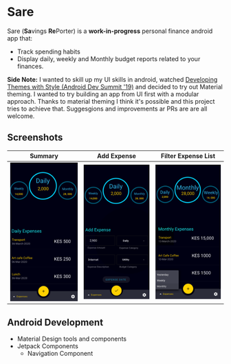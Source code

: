 # Sare
Sare (**Sa**vings **Re**Porter) is a **work-in-progress** personal finance android app that:
 * Track spending habits
 * Display daily, weekly and Monthly budget reports related to your finances.

**Side Note:** I wanted to skill up my UI skills in android, watched [Developing Themes with Style (Android Dev Summit '19)](https://www.youtube.com/watch?v=Owkf8DhAOSo&t=1282s) and decided to try out Material theming. I wanted to try building an app from UI first with a modular approach. Thanks to material theming I think it's possible and this project tries to achieve that. Suggesgions and improvements ar PRs are are all welcome.


## Screenshots
| Summary | Add Expense | Filter Expense List |
| ------- | ----------- | ------------------- |
| ![Summary](/screenshots/summary.png) | ![Add Expense](/screenshots/add_expenses.png) | ![Filter Expenses](/screenshots/filter_list.png)|

##  Android Development
* Material Design tools and components
* Jetpack Components
   * Navigation Component
